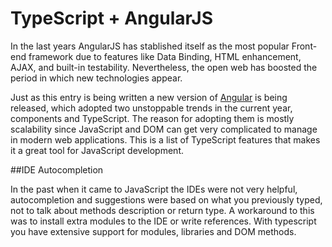 # TypeScript + AngularJS

In the last years AngularJS has stablished itself as the most popular Front-end framework due to features like Data Binding, HTML enhancement, AJAX, and built-in testability. Nevertheless, the open web has boosted the period in which new technologies appear.

Just as this entry is being written a new version of [Angular](http://angularjs.blogspot.mx/2017/03/angular-400-now-available.html) is being released, which adopted two unstoppable trends in the current year, components and TypeScript. The reason for adopting them is mostly scalability since JavaScript and DOM can get very complicated to manage in modern web applications. This is a list of TypeScript features that makes it a great tool for JavaScript development.

##IDE Autocompletion

In the past when it came to JavaScript the IDEs were not very helpful, autocompletion and suggestions were based on what you previously typed, not to talk about methods description or return type. A workaround to this was to install extra modules to the IDE or write references. With typescript you have extensive support for modules, libraries and DOM methods. 